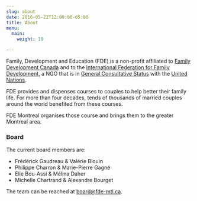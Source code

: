 ```yaml
---
slug: about
date: 2016-05-22T12:00:00-05:00
title: About
menu:
  main:
    weight: 10

---
```


Family, Development and Education (FDE) is a non-profit  affiliated to
[Family Development Canada](http://www.familydevelopment.ca/) and to the
[International Federation for Family Development](http://iffd.org), a NGO that
is in [General Consultative Status](https://en.wikipedia.org/wiki/Consultative_status#General) with the [United Nations](http://www.un.org).

FDE provides and dispenses courses to couples to help better their family life.
For more than four decades, tends of thousands of married couples around the
world benefited from these courses.

FDE Montreal organises those course and brings them to the greater Montreal
area.

<!--

References:
http://www.fe-ny.org/Family_Enrichment_NY/About_us.html
http://www.familydevelopment.ca/mission/

-->

### Board

The current board members are:

* Frédérick Gaudreau & Valérie Blouin
* Philippe Charron & Marie-Pierre Gagné
* Elie Bou-Assi & Mélina Daher
* Michelle Chartrand & Alexandre Bourget


The team can be reached at <a
href="mailto:board@fde-mtl.org">board@fde-mtl.ca</a>.
